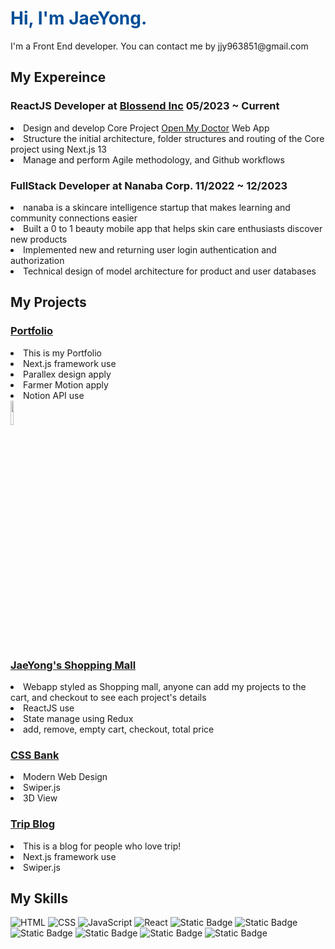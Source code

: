 



<h1 style="color:#004e98"> Hi, I'm JaeYong.  </h1>
I'm a Front End developer.
You can contact me by jjy963851@gmail.com 

<h2> My Expereince </h2>

<h3>ReactJS Developer at <a href ="https://www.blossend.com/">Blossend Inc</a> 05/2023 ~ Current </h3> 
<li>Design and develop Core Project  <a href ="https://www.openmydoctor.com/">Open My Doctor</a> Web App</li>
<li>Structure the initial architecture, folder structures and routing of the Core project using Next.js 13</li>
<li>Manage and perform Agile methodology, and Github workflows </li>

<h3>FullStack Developer at Nanaba Corp. 11/2022 ~ 12/2023 </h3> 
<li>nanaba is a skincare intelligence startup that makes learning and community connections easier </li>
<li>Built a 0 to 1 beauty mobile app that helps skin care enthusiasts discover new products </li>
<li>Implemented new and returning user login authentication and authorization </li>
<li>Technical design of model architecture for product and user databases</li>

<h2>My Projects</h2>

<h3> <a href ="https://next-portfolio-jaeyong.vercel.app/">Portfolio</a> </h3>
<li>This is my Portfolio</li>
<li>Next.js framework use</li>
<li>Parallex design apply</li>
<li>Farmer Motion apply</li>
<li>Notion API use</li>
<img src="https://github.com/jjy963851/jjy963851/assets/35151515/a3c72323-03fc-4173-9bbb-0de0a63e8299.png" width="10%" />

<h3><a href ="https://portfolio-react-alpha-flax.vercel.app/">JaeYong's Shopping Mall</a></h3>
<li>Webapp styled as Shopping mall, anyone can add my projects to the cart, and checkout to see each project's details</li>
<li>ReactJS use</li>
<li>State manage using Redux</li>
<li>add, remove, empty cart, checkout, total price</li>

<h3> <a href="https://jjy963851.github.io/CSS/">CSS Bank</a></h3>
<li>Modern Web Design </li>
<li>Swiper.js</li>
<li>3D View</li>

<h3> <a href="https://miu-ew8xywv29-jjy963851.vercel.app/ ">Trip Blog</a></h3>
<li>This is a blog for people who love trip! </li>
<li>Next.js framework use</li>
<li>Swiper.js</li>





<h2>  My Skills  </h2>


![HTML](https://img.shields.io/badge/-HTML-F05032?styles=for-thebadge&logo=html&logoColor=ffffff)
![CSS](https://img.shields.io/badge/-CSS-007ACC?style=for-the-badge&logo=css)
![JavaScript](https://img.shields.io/badge/-JavaScript-%23F7DF1C?style=for-the-badge)
![React](https://img.shields.io/badge/-React-222222?style=for-the-badge&logo=react)
![Static Badge](https://img.shields.io/badge/NextJS-violet)
![Static Badge](https://img.shields.io/badge/React_Native-blue)
![Static Badge](https://img.shields.io/badge/Tailwind_CSS-%20skyblue)
![Static Badge](https://img.shields.io/badge/Redux-%20navy)
![Static Badge](https://img.shields.io/badge/Recoil-%20yellow)
![Static Badge](https://img.shields.io/badge/FireBase-%20orange)






